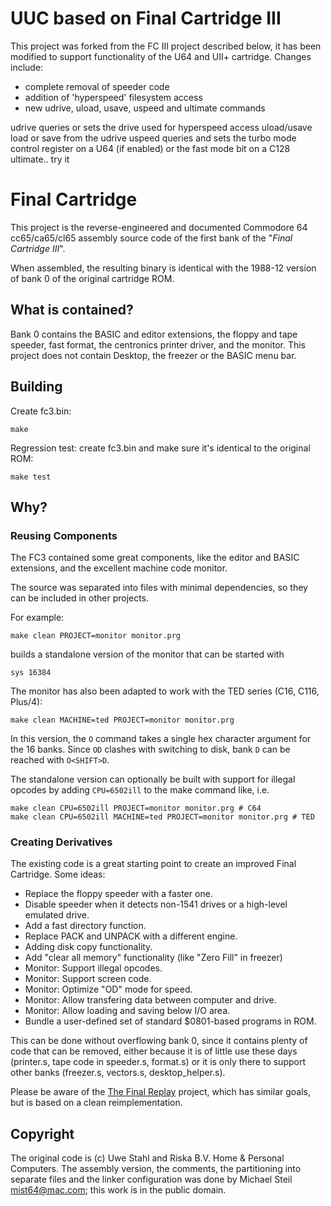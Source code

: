 # UUC based on Final Cartridge III

This project was forked from the FC III project described below, it has been modified to support functionality of the U64 and UII+ cartridge.
Changes include:
- complete removal of speeder code
- addition of 'hyperspeed' filesystem access
- new udrive, uload, usave, uspeed and ultimate commands

udrive queries or sets the drive used for hyperspeed access
uload/usave load or save from the udrive
uspeed queries and sets the turbo mode control register on a U64 (if enabled) or the fast mode bit on a C128
ultimate.. try it

# Final Cartridge

This project is the reverse-engineered and documented Commodore 64 cc65/ca65/cl65 assembly source code of the first bank of the "*Final Cartridge III*".

When assembled, the resulting binary is identical with the 1988-12 version of bank 0 of the original cartridge ROM.

## What is contained?

Bank 0 contains the BASIC and editor extensions, the floppy and tape speeder, fast format, the centronics printer driver, and the monitor. This project does not contain Desktop, the freezer or the BASIC menu bar.

## Building

Create fc3.bin:

    make

Regression test: create fc3.bin and make sure it's identical to the original ROM:

    make test

## Why?

### Reusing Components

The FC3 contained some great components, like the editor and BASIC extensions, and the excellent machine code monitor.

The source was separated into files with minimal dependencies, so they can be included in other projects.

For example:

    make clean PROJECT=monitor monitor.prg

builds a standalone version of the monitor that can be started with

    sys 16384

The monitor has also been adapted to work with the TED series (C16, C116, Plus/4):

    make clean MACHINE=ted PROJECT=monitor monitor.prg

In this version, the `O` command takes a single hex character argument for the 16 banks. Since `OD` clashes with switching to disk, bank `D` can be reached with `O<SHIFT>D`.

The standalone version can optionally be built with support for illegal opcodes by adding `CPU=6502ill` to the make command like, i.e.

    make clean CPU=6502ill PROJECT=monitor monitor.prg # C64
    make clean CPU=6502ill MACHINE=ted PROJECT=monitor monitor.prg # TED

### Creating Derivatives

The existing code is a great starting point to create an improved Final Cartridge. Some ideas:

* Replace the floppy speeder with a faster one.
* Disable speeder when it detects non-1541 drives or a high-level emulated drive.
* Add a fast directory function.
* Replace PACK and UNPACK with a different engine.
* Adding disk copy functionality.
* Add "clear all memory" functionality (like "Zero Fill" in freezer)
* Monitor: Support illegal opcodes.
* Monitor: Support screen code.
* Monitor: Optimize "OD" mode for speed.
* Monitor: Allow transfering data between computer and drive.
* Monitor: Allow loading and saving below I/O area.
* Bundle a user-defined set of standard $0801-based programs in ROM.

This can be done without overflowing bank 0, since it contains plenty of code that can be removed, either because it is of little use these days (printer.s, tape code in speeder.s, format.s) or it is only there to support other banks (freezer.s, vectors.s, desktop_helper.s).

Please be aware of the [The Final Replay](http://www.oxyron.de/html/freplay.html) project, which has similar goals, but is based on a clean reimplementation.

## Copyright

The original code is (c) Uwe Stahl and Riska B.V. Home & Personal Computers. The assembly version, the comments, the partitioning into separate files and the linker configuration was done by Michael Steil <mist64@mac.com>; this work is in the public domain.
